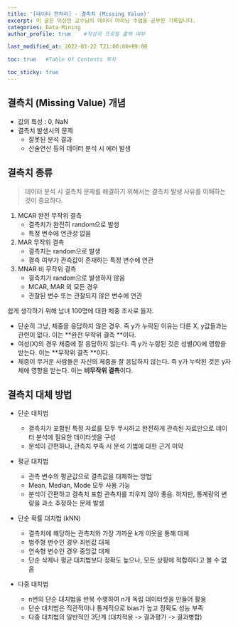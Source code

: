 ```yaml
---
title: '[데이터 전처리] - 결측치 (Missing Value)' 
excerpt: 이 글은 이상민 교수님의 데이터 마이닝 수업을 공부한 기록입니다.
categories: Data-Mining
author_profile: true    #작성자 프로필 출력 여부

last_modified_at: 2022-03-22 T21:00:00+09:00

toc: true   #Table Of Contents 목차 

toc_sticky: true
---
```


## 결측치 (Missing Value) 개념

- 값의 특성 : 0, NaN
- 결측치 발생시의 문제
  - 잘못된 분석 결과
  - 산술연산 등의 데이터 분석 시 에러 발생



## 결측치 종류

> 데이터 분석 시 결측치 문제를 해결하기 위해서는 결측치 발생 사유를 이해하는 것이 중요하다.

1. MCAR 완전 무작위 결측
   - 결측치가 완전히 random으로 발생
   - 특정 변수에 연관성 없음
2. MAR 무작위 결측
   - 결측치는 random으로 발생
   - 결측 여부가 관측값이 존재하는 특정 변수에 연관
3. MNAR 비 무작위 결측
   - 결측치가 random으로 발생하지 않음
   - MCAR, MAR 외 모든 경우
   - 관찰된 변수 또는 관찰되지 않은 변수에 연관

쉽게 생각하기 위해 남녀 100명에 대한 체중 조사로 들자.

- 단순히 그냥, 체중을 응답하지 않은 경우. 즉 y가 누락된 이유는 다른 X, y값들과는 관련이 없다. 이는 **완전 무작위 결측 **이다.
- 여성(X)의 경우 체중에 잘 응답하지 않는다. 즉 y가 누랑된 것은 성별(X)에 영향을 받는다. 이는 **무작위 결측 **이다. 
- 체중이 무거운 사람들은 자신의 체중을 잘 응답하지 않는다. 즉 y가 누락된 것은 y자체에 영향을 받는다. 이는 **비무작위 결측**이다.



##  결측치 대체 방법

- 단순 대치법
  - 결측치가 포함된 특정 자료를 모두 무시하고 완전하게 관측된 자료만으로 데이터 분석에 필요한 데이터셋을 구성 
  - 분석이 간편하나, 관측치 부족 시 분석 기법에 대한 근거 미약

- 평균 대치법
  - 관측 변수의 평균값으로 결측값을 대체하는 방법
  - Mean, Median, Mode 모두 사용 가능
  - 분석이 간편하고 결측치 포함 관측치를 지우지 않아 좋음. 하지만, 통계랑의 변량을 과소 추정하는 문제 발생
- 단순 확률 대치법 (kNN)
  - 결측치에 해당하는 관측치와 가장 가까운 k개 이웃을 통해 대체
  - 범주형 변수인 경우 최빈값 대체
  - 연속형 변수인 경우 중앙값 대체
  - 단순 삭제나 평균 대치법보다 정확도 높으나, 모든 상황에 적합하다고 볼 수 없음
- 다중 대치법
  - n번의 단순 대치법을 반복 수행하여 n개 독립 데이터셋을 만들어 활용
  - 단순 대치법은 직관적이나 통계적으로 bias가 높고 정확도 성능 부족
  - 다중 대치법의 일반적인 3단계 (대치적용 -> 결과평가 -> 결과병합)



